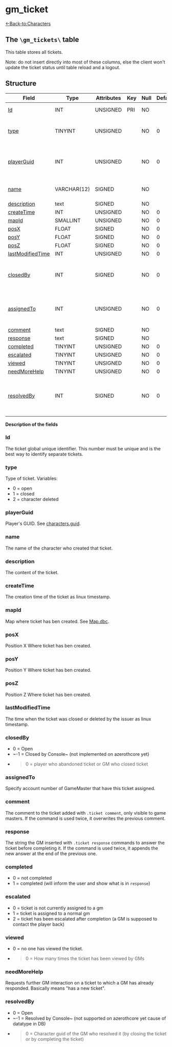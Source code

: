 # gm_ticket

[<-Back-to:Characters](database-characters.md)

## The `\gm_tickets\` table

This table stores all tickets.

Note: do not insert directly into most of these columns, else the client won't update the ticket status until table reload and a logout.

## Structure

| Field                  | Type        | Attributes | Key | Null | Default | Extra          | Comment                                    |
| ---------------------- | ----------- | ---------- | --- | ---- | ------- | -------------- | ------------------------------------------ |
| [Id][1]                | INT         | UNSIGNED   | PRI | NO   |         | Auto increment |                                            |
| [type][2]              | TINYINT     | UNSIGNED   |     | NO   | 0       |                | 0 open, 1 closed, 2 character deleted      |
| [playerGuid][3]        | INT         | UNSIGNED   |     | NO   | 0       |                | Global Unique Identifier of ticket creator |
| [name][4]              | VARCHAR(12) | SIGNED     |     | NO   |         |                | Name of ticket creator                     |
| [description][5]       | text        | SIGNED     |     | NO   |         |                |                                            |
| [createTime][6]        | INT         | UNSIGNED   |     | NO   | 0       |                |                                            |
| [mapId][7]             | SMALLINT    | UNSIGNED   |     | NO   | 0       |                |                                            |
| [posX][8]              | FLOAT       | SIGNED     |     | NO   | 0       |                |                                            |
| [posY][9]              | FLOAT       | SIGNED     |     | NO   | 0       |                |                                            |
| [posZ][10]             | FLOAT       | SIGNED     |     | NO   | 0       |                |                                            |
| [lastModifiedTime][11] | INT         | UNSIGNED   |     | NO   | 0       |                |                                            |
| [closedBy][12]         | INT         | SIGNED     |     | NO   | 0       |                | -1 Closed by Console, >0 GUID of GM        |
| [assignedTo][13]       | INT         | UNSIGNED   |     | NO   | 0       |                | GUID of admin to whom ticket is assigned   |
| [comment][14]          | text        | SIGNED     |     | NO   |         |                |                                            |
| [response][15]         | text        | SIGNED     |     | NO   |         |                |                                            |
| [completed][16]        | TINYINT     | UNSIGNED   |     | NO   | 0       |                |                                            |
| [escalated][17]        | TINYINT     | UNSIGNED   |     | NO   | 0       |                |                                            |
| [viewed][18]           | TINYINT     | UNSIGNED   |     | NO   | 0       |                |                                            |
| [needMoreHelp][19]     | TINYINT     | UNSIGNED   |     | NO   | 0       |                |                                            |
| [resolvedBy][20]       | INT         | SIGNED     |     | NO   | 0       |                | -1 Resolved by Console, >0 GUID of GM      |

[1]: #id
[2]: #type
[3]: #playerguid
[4]: #name
[5]: #description
[6]: #createtime
[7]: #mapid
[8]: #posx
[9]: #posy
[10]: #posz
[11]: #lastmodifiedtime
[12]: #closedby
[13]: #assignedto
[14]: #comment
[15]: #response
[16]: #completed
[17]: #escalated
[18]: #viewed
[19]: #needmorehelp
[20]: #resolvedby

**Description of the fields**

### Id

The ticket global unique identifier. This number must be unique and is the best way to identify separate tickets.

### type

Type of ticket. Variables: 
- 0 = open
- 1 = closed
- 2 = character deleted

### playerGuid

Player's GUID. See [characters.guid](characters#guid).

### name

The name of the character who created that ticket.

### description

The content of the ticket.

### createTime

The creation time of the ticket as linux timestamp.

### mapId

Map where ticket has ben created. See [Map.dbc](map).

### posX

Position X Where ticket has ben created.

### posY

Position Y Where ticket has ben created.

### posZ

Position Z Where ticket has ben created.

### lastModifiedTime

The time when the ticket was closed or deleted by the issuer as linux timestamp.

### closedBy

- 0 = Open
- ~-1 = Closed by Console~ (not implemented on azerothcore yet)
- > 0 = player who abandoned ticket or GM who closed ticket

### assignedTo

Specify account number of GameMaster that have this ticket assigned.

### comment

The comment to the ticket added with `.ticket comment`, only visible to game masters. If the command is used twice, it overwrites the previous comment.

### response

The string the GM inserted with `.ticket response` commands to answer the ticket before completing it. If the command is used twice, it appends the new answer at the end of the previous one.

### completed

- 0 = not completed
- 1 = completed (will inform the user and show what is in `response`)

### escalated

- 0 = ticket is not currently assigned to a gm
- 1 = ticket is assigned to a normal gm
- 2 = ticket has been escalated after completion (a GM is supposed to contact the player back) 


### viewed

- 0 = no one has viewed the ticket.
- > 0 = How many times the ticket has been viewed by GMs

### needMoreHelp

Requests further GM interaction on a ticket to which a GM has already responded. Basically means "has a new ticket".

### resolvedBy

- 0 = Open
- ~-1 = Resolved by Console~ (not supported on azerothcore yet cause of datatype in DB)
- > 0 = Character guid of the GM who resolved it (by closing the ticket or by completing the ticket)
